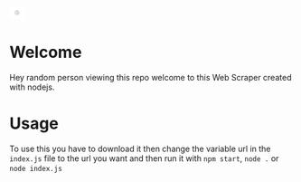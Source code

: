 <img src="web-scraper-logo.svg" height="20">

# Welcome
Hey random person viewing this repo welcome to this Web Scraper created with nodejs.

# Usage
To use this you have to download it then change the variable url in the ```index.js``` file to the url you want and then run it with ```npm start```, ```node .``` or ```node index.js```

